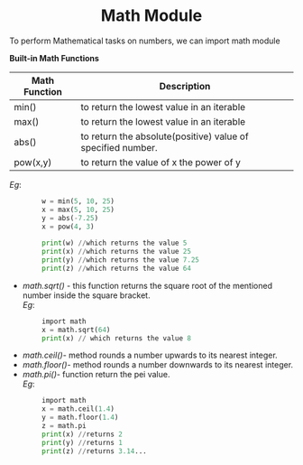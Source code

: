 <h1 align="center">Math Module</h1>

To perform Mathematical tasks on numbers, we can import math module

**Built-in Math Functions**

| **Math Function** | **Description** |
|---------------|-----------------|
| min() | to return the lowest value in an iterable |
| max() | to return the  lowest value in an iterable |
| abs() | to return the absolute(positive) value of specified number. |
| pow(x,y) | to return the value of x the power of y |

*Eg*: 	
```python
		w = min(5, 10, 25) 
		x = max(5, 10, 25) 
		y = abs(-7.25) 
		x = pow(4, 3) 
	 
		print(w) //which returns the value 5  
		print(x) //which returns the value 25 
		print(y) //which returns the value 7.25 
		print(z) //which returns the value 64
```

* *math.sqrt()* - this function returns the square root of the mentioned number inside the square bracket. <br />
	*Eg*:	
```python
		import math 
		x = math.sqrt(64) 
		print(x) // which returns the value 8
```

* *math.ceil()*- method rounds a number upwards to its nearest integer. <br />
* *math.floor()*- method rounds a number downwards to its nearest integer. <br />
* *math.pi()*- function return the pei value. <br />
	*Eg*:	
```python
		import math 
		x = math.ceil(1.4) 
		y = math.floor(1.4) 
		z = math.pi 
		print(x) //returns 2 
		print(y) //returns 1 
		print(z) //returns 3.14...
```